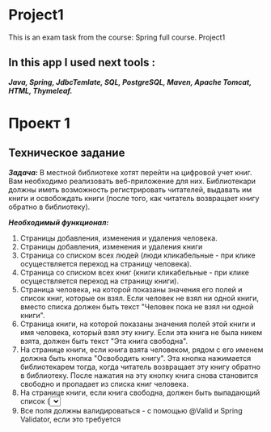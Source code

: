 # Project1
This is an exam task from the course: Spring full course. Project1

## In this app I used next tools :
___Java, Spring, JdbcTemlate, SQL, PostgreSQL, Maven, Apache Tomcat, HTML, Thymeleaf.___

# Проект 1
## Техническое задание

___Задача:___
В местной библиотеке хотят перейти на цифровой учет книг. Вам
необходимо реализовать веб-приложение для них. Библиотекари
должны иметь возможность регистрировать читателей, выдавать им
книги и освобождать книги (после того, как читатель возвращает
книгу обратно в библиотеку).

___Необходимый функционал:___
1) Страницы добавления, изменения и удаления человека.
2) Страницы добавления, изменения и удаления книги
3) Страница со списком всех людей (люди кликабельные - при клике осуществляется
переход на страницу человека).
4) Страница со списком всех книг (книги кликабельные - при клике осуществляется
переход на страницу книги).
5) Страница человека, на которой показаны значения его полей и список книг, которые он
взял. Если человек не взял ни одной книги, вместо списка должен быть текст "Человек
пока не взял ни одной книги".
6) Страница книги, на которой показаны значения полей этой книги и имя человека,
который взял эту книгу. Если эта книга не была никем взята, должен быть текст "Эта
книга свободна".
7) На странице книги, если книга взята человеком, рядом с его именем должна быть кнопка
"Освободить книгу". Эта кнопка нажимается библиотекарем тогда, когда читатель
возвращает эту книгу обратно в библиотеку. После нажатия на эту кнопку книга снова
становится свободно и пропадает из списка книг человека.
8) На странице книги, если книга свободна, должен быть выпадающий список (<select>)
со всеми людьми и кнопка "Назначить книгу". Эта кнопка нажимается библиотекарем
тогда, когда читатель хочет забрать эту книгу домой. После нажатия на эту кнопку, книга
должна начать принадлежать выбранному человеку и должна появится в его списке
книг.
9) Все поля должны валидироваться - с помощью @Valid и Spring Validator, если это
требуется
